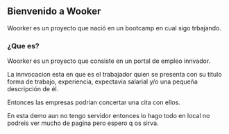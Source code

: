 ## Bienvenido a Wooker

Woorker es un proyecto que nació en un bootcamp en cual sigo trbajando.

### ¿Que es?

Woorker es un proyecto que consiste en un portal de empleo innvador.

La innvocacion esta en que es el trabajador quien se presenta con su titulo forma de trabajo, experiencia, expectavia salarial y/o una pequeña descripción de él.

Entonces las empresas podrian concertar una cita con ellos.

En esta demo aun no tengo servidor entonces lo hago todo en local no podreis ver mucho de pagina pero espero q os sirva.
